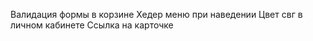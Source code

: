 
Валидация формы в корзине
Хедер меню при наведении
Цвет свг в личном кабинете
Ссылка на карточке




